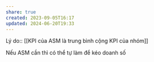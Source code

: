 ```yaml
---
share: true
created: 2023-09-05T16:17
updated: 2024-06-20T19:33
---
```

Lý do:: [[KPI của ASM là trung bình cộng KPI của nhóm]]

Nếu ASM cần thì có thể tự làm để kéo doanh số